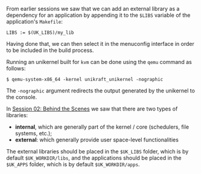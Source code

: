From earlier sessions we saw that we can add an external library as a dependency for an application by appending it to the `$LIBS` variable of the application's `Makefile`:

```
LIBS := $(UK_LIBS)/my_lib
```

Having done that, we can then select it in the menuconfig interface in order to be included in the build process.

Running an unikernel built for `kvm` can be done using the `qemu` command as follows:

```
$ qemu-system-x86_64 -kernel unikraft_unikernel -nographic
```

The `-nographic` argument redirects the output generated by the unikernel to the console.

In [Session 02: Behind the Scenes](content/en/docs/session/02-behind-scenes/index.md) we saw that there are two types of libraries:

* **internal**, which are generally part of the kernel / core (schedulers, file systems, etc.);
* **external**: which generally provide user space-level functionalities

The external libraries should be placed in the `$UK_LIBS` folder, which is by default `$UK_WORKDIR/libs`, and the applications should be placed in the `$UK_APPS` folder, which is by default `$UK_WORKDIR/apps`.
